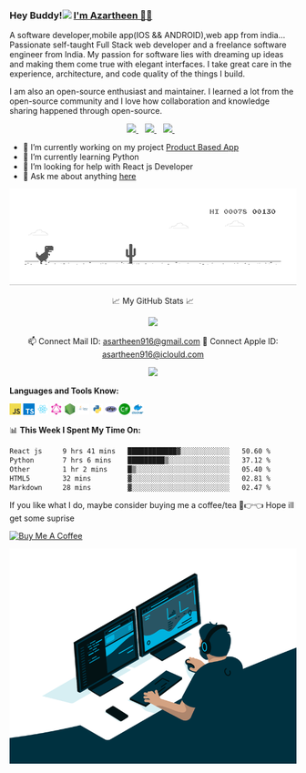 <h3 align='center'>
 
 ### Hey Buddy!<img src="https://media.giphy.com/media/hvRJCLFzcasrR4ia7z/giphy.gif" width="25px">  [I'm Azartheen 👨‍💻](https://azfnatechki.tech/)
 A software developer,mobile app(IOS && ANDROID),web app from india... Passionate self-taught Full Stack web developer and a freelance software engineer from India. My passion for software lies with dreaming up ideas and making them come true with elegant interfaces. I take great care in the experience, architecture, and code quality of the things I build.

 I am also an open-source enthusiast and maintainer. I learned a lot from the open-source community and I love how collaboration and knowledge sharing happened through open-source.


</h3>

<p align='center'>
 
</p>



<p align='center'>
  
  <a href="https://wa.me/918760572842?text=HEY!%20Azartheen">
    <img src="https://img.shields.io/badge/WHATSAPP-%2325D366.svg?&style=for-the-badge&logo=whatsapp&logoColor=white" />    
  </a>&nbsp;&nbsp;
  <a href="https://www.linkedin.com/in/asartheen/">
    <img src="https://img.shields.io/badge/linkedin-%230077B5.svg?&style=for-the-badge&logo=linkedin&logoColor=white" />
  </a>&nbsp;&nbsp;
  <a href="https://instagram.com/azartheen_s/">
    <img src="https://img.shields.io/badge/instagram-%23E4405F.svg?&style=for-the-badge&logo=instagram&logoColor=white" />        
  </a>&nbsp;&nbsp;
  
</p>

<!--
### My Skills
<img src="https://img.shields.io/badge/c%20sharp%20🟢🟢🟢🟢🟢-%23239120.svg?&style=for-the-badge&logo=c%20sharp&logoColor=white" /> 
<img src="https://img.shields.io/badge/xamarin%20forms%20🟢🟢🟢🟢🟢-%233498DB.svg?&style=for-the-badge&logo=xamarin&logoColor=white" /> 
<img src="https://img.shields.io/badge/dotnet%20🟢🟢🟢🟢🟢-net%23239120.svg?&style=for-the-badge&logo=dot-net&logoColor=white" /> 
<img src="https://img.shields.io/badge/html%20🟢🟢🟢🟢⚪-%23239120.svg?&style=for-the-badge&logo=html5&logoColor=white" /> 
- 👯 I’m looking to collaborate on [Github Readme Stats](https://github.com/ofmine/github-readme-stats)

-->

<p align='center'>

- 🔭 I’m currently working on my project [Product Based App](https://icuesystems.com)
- 🌱 I’m currently learning Python
- 🤔 I’m looking for help with React js Developer
- 💬 Ask me about anything [here](https://github.com/azartheen/azartheen/issues)
</p>

![Dino](https://github.com/azartheen/azartheen/blob/master/dino.gif)
<p align='center'>
📈 My GitHub Stats 📈 
</p>
<p align='center'>
  <a href="#"><img src="https://github-readme-stats.vercel.app/api?username=azartheen&show_icons=true&count_private=true&theme=dark" width="350"></a>
  
</p>


<p align='center'>
  📫 Connect Mail ID: <a href='mailto:asartheen916@gmail.com'>asartheen916@gmail.com</a>
  🍎 Connect Apple ID: <a href='mailto:azartheen916@iclould.com'>asartheen916@iclould.com</a>

</p>
<p align='center'>
  <a href="#"><img src="https://badges.pufler.dev/visits/alexandresanlim/alexandresanlim"></a> 
 <a href="github-readme-stats.vercel.app">
  <!-- Change the `github-readme-stats.anuraghazra1.vercel.app` to `github-readme-stats.vercel.app`  -->
</a>
</p>





<p align='center'>

**Languages and Tools Know:**

<code><img height="20" src="https://raw.githubusercontent.com/github/explore/80688e429a7d4ef2fca1e82350fe8e3517d3494d/topics/javascript/javascript.png"></code>
<code><img height="20" src="https://raw.githubusercontent.com/github/explore/80688e429a7d4ef2fca1e82350fe8e3517d3494d/topics/typescript/typescript.png"></code>
<code><img height="20" src="https://raw.githubusercontent.com/github/explore/80688e429a7d4ef2fca1e82350fe8e3517d3494d/topics/react/react.png"></code>
<code><img height="20" src="https://raw.githubusercontent.com/github/explore/5c058a388828bb5fde0bcafd4bc867b5bb3f26f3/topics/graphql/graphql.png"></code>
<code><img height="20" src="https://raw.githubusercontent.com/github/explore/80688e429a7d4ef2fca1e82350fe8e3517d3494d/topics/nodejs/nodejs.png"></code>
<code><img height="20" src="https://raw.githubusercontent.com/github/explore/80688e429a7d4ef2fca1e82350fe8e3517d3494d/topics/java/java.png"></code>
<code><img height="20" src="https://raw.githubusercontent.com/github/explore/80688e429a7d4ef2fca1e82350fe8e3517d3494d/topics/python/python.png"></code>
<code><img height="20" src="https://raw.githubusercontent.com/github/explore/80688e429a7d4ef2fca1e82350fe8e3517d3494d/topics/php/php.png"></code>
<code><img height="20" src="https://raw.githubusercontent.com/github/explore/5c058a388828bb5fde0bcafd4bc867b5bb3f26f3/topics/csharp/csharp.png"></code>
<code><img height="20" src="https://raw.githubusercontent.com/github/explore/80688e429a7d4ef2fca1e82350fe8e3517d3494d/topics/docker/docker.png"></code>    

</p>

📊 **This Week I Spent My Time On:**
<!--START_SECTION:waka-->
```text
React js     9 hrs 41 mins   ████████████▓░░░░░░░░░░░░   50.60 % 
Python       7 hrs 6 mins    █████████▒░░░░░░░░░░░░░░░   37.12 % 
Other        1 hr 2 mins     █▒░░░░░░░░░░░░░░░░░░░░░░░   05.40 % 
HTML5        32 mins         ▓░░░░░░░░░░░░░░░░░░░░░░░░   02.81 % 
Markdown     28 mins         ▓░░░░░░░░░░░░░░░░░░░░░░░░   02.47 % 
```
<!--END_SECTION:waka-->

If you like what I do, maybe consider buying me a coffee/tea 🥺👉👈 Hope ill get some suprise

<a href="https://www.buymeacoffee.com/Azartheen" target="_blank"><img src="https://cdn.buymeacoffee.com/buttons/v2/default-red.png" alt="Buy Me A Coffee" width="150" ></a>


<img align="right" alt="GIF" src="https://github.com/azartheen/azartheen/blob/master/code.gif?raw=true" />

<!--
  <img align="center" src="https://github-readme-stats.anuraghazra1.vercel.app/api/pin/?username=azartheen&repo=azartheen.github.io&theme=radical" />

**alexandresanlim/alexandresanlim** is a ✨ _special_ ✨ repository because its `README.md` (this file) appears on your GitHub profile.

Here are some ideas to get you started:

- 🔭 I’m currently working on ...
- 🌱 I’m currently learning ...
- 👯 I’m looking to collaborate on ...
- 🤔 I’m looking for help with ...
- 💬 Ask me about ...
- 📫 How to reach me: ...
- 😄 Pronouns: ...
- ⚡ Fun fact: ...
-->
